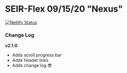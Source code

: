 # SEIR-Flex 09/15/20 "Nexus"

[![Netlify Status](https://api.netlify.com/api/v1/badges/4353bb6e-b9cf-452f-aab2-418c4f3629c9/deploy-status)](https://app.netlify.com/sites/seir-flex-nexus/deploys)


### Change Log

**v2.1.0** 
- Adds scroll progress bar 
- Adds header links
- Adds change log 😎